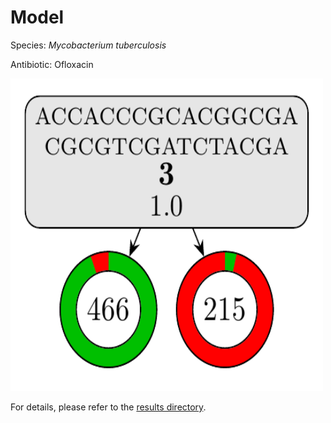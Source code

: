 
# Model

Species: *Mycobacterium tuberculosis*

Antibiotic: Ofloxacin

<a href="./model.pdf"><img src="./model.png" width=500 height=500 /></a>

For details, please refer to the [results directory](../../../../../results/cart_b/mycobacterium%20tuberculosis/ofloxacin/repeat_3/).


